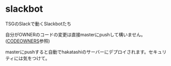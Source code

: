 # slackbot

TSGのSlackで動くSlackbotたち

自分がOWNERのコードの変更は直接masterにpushして構いません。 ([CODEOWNERS](CODEOWNERS)参照)

masterにpushすると自動でhakatashiのサーバーにデプロイされます。セキュリティには気をつけて。
